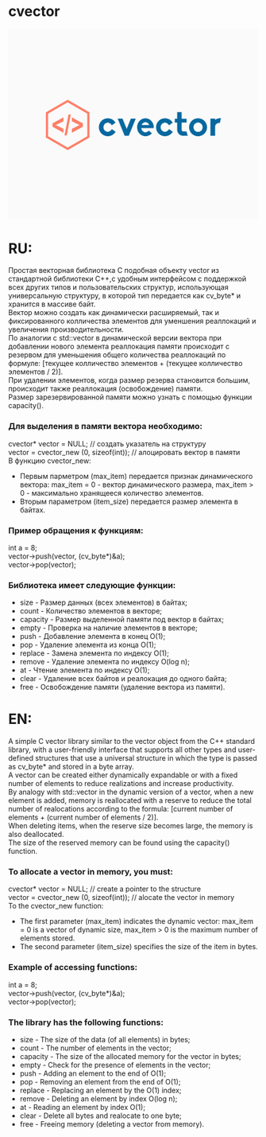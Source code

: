 # cvector

![Alt Text](https://github.com/ivanMoskalevDev/cvector/blob/main/target/resources/logo.png)

#
# RU:
Простая векторная библиотека C подобная объекту vector 
из стандартной библиотеки C++,с удобным интерфейсом с поддержкой всех 
других типов и пользовательских структур,
использующая универсальную структуру,
в которой тип передается как cv_byte* и хранится в массиве байт.\
Вектор можно создать как динамически расширяемый, так и фиксированного 
колличества элементов для уменшения реаллокаций и увеличения производительности.\
По аналогии с std::vector в динамической версии вектора при добавлении
нового элемента реаллокация памяти происходит с резервом для уменьшения 
общего количества реаллокаций по формуле: 
[текущее колличество элементов + (текущее колличество элементов / 2)].\
При удалении элементов, когда размер резерва становится большим, 
происходит также реаллокация (освобождение) памяти.\
Размер зарезервированной памяти можно узнать с помощью функции capacity().

### Для выделения в памяти вектора необходимо:
cvector* vector = NULL;  // создать указатель на структуру  \
vector = cvector_new (0, sizeof(int));  // алоцировать вектор в памяти \
В функцию cvector_new:
 - Первым парметром (max_item) передается признак динамического
вектора: max_item = 0 - вектор динамического размера, 
max_item > 0 -  максимально хранящееся количество элементов.
 - Вторым параметром (item_size) передается размер элемента в байтах.
 
### Пример обращения к функциям:
int a = 8;\
vector->push(vector, (cv_byte*)&a);\
vector->pop(vector);

### Библиотека имеет следующие функции:
 - size - Размер данных (всех элементов) в байтах;
 - count - Количество элементов в векторе;
 - capacity - Размер выделенной памяти под вектор в байтах;
 - empty - Проверка на наличие элементов в векторе;
 - push - Добавление элемента в конец O(1);
 - pop - Удаление элемента из конца O(1);
 - replace - Замена элемента по индексу O(1);
 - remove - Удаление элемента по индексу O(log n);
 - at - Чтение элемента по индексу O(1);
 - clear - Удаление всех байтов и реалокация до одного байта;
 - free - Освобождение памяти (удаление вектора из памяти).


#
# EN:
A simple C vector library similar to the vector object
from the C++ standard library, with a user-friendly interface that supports all 
other types and user-defined structures
that use a universal structure
in which the type is passed as cv_byte* and stored in a byte array.\
A vector can be created either dynamically expandable or
with a fixed number of elements to reduce realizations and increase productivity.\
By analogy with std::vector in the dynamic version of a vector, when
a new element is added, memory is reallocated with a reserve to reduce 
the total number of realocations according to the formula: 
[current number of elements + (current number of elements / 2)].\
When deleting items, when the reserve size becomes large,
the memory is also deallocated. \
The size of the reserved memory can be found using the capacity() function.

### To allocate a vector in memory, you must:
cvector* vector = NULL; // create a pointer to the structure \
vector = cvector_new (0, sizeof(int)); // alocate the vector in memory \
To the cvector_new function:
 - The first parameter (max_item) indicates the dynamic
vector: max_item = 0 is a vector of dynamic size,
max_item > 0 is the maximum number of elements stored.
 - The second parameter (item_size) specifies the size of the item in bytes.
 
### Example of accessing functions:
int a = 8;\
vector->push(vector, (cv_byte*)&a);\
vector->pop(vector);

### The library has the following functions:
- size - The size of the data (of all elements) in bytes;
- count - The number of elements in the vector;
- capacity - The size of the allocated memory for the vector in bytes;
- empty - Check for the presence of elements in the vector;
- push - Adding an element to the end of O(1);
- pop - Removing an element from the end of O(1);
- replace - Replacing an element by the O(1) index;
- remove - Deleting an element by index O(log n);
- at - Reading an element by index O(1);
- clear - Delete all bytes and realocate to one byte;
- free - Freeing memory (deleting a vector from memory).










